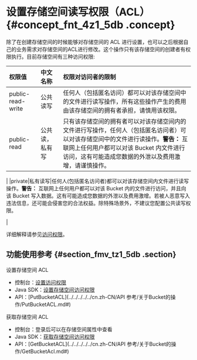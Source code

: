 # 设置存储空间读写权限（ACL） {#concept_fnt_4z1_5db .concept}

除了在创建存储空间的时候能够对存储空间的 ACL 进行设置，也可以之后根据自己的业务需求对存储空间的ACL进行修改。这个操作只有该存储空间的创建者有权限执行。目前存储空间有三种访问权限:

|权限值|中文名称|权限对访问者的限制|
|:--|:---|:--------|
|public-read-write|公共读写|任何人（包括匿名访问）都可以对该存储空间中的文件进行读写操作，所有这些操作产生的费用由该存储空间的拥有者承担，请慎用该权限。|
|public-read|公共读，私有写|只有该存储空间的拥有者可以对该存储空间内的文件进行写操作，任何人（包括匿名访问者）可以对该存储空间中的文件进行读操作。**警告：** 互联网上任何用户都可以对该 Bucket 内文件进行访问，这有可能造成您数据的外泄以及费用激增，请谨慎操作。

|
|private|私有读写|任何人\(包括匿名访问者\)都可以对该存储空间内文件进行读写操作。**警告：** 互联网上任何用户都可以对该 Bucket 内的文件进行访问，并且向该 Bucket 写入数据。这有可能造成您数据的外泄以及费用激增。若被人恶意写入违法信息，还可能会侵害您的合法权益。除特殊场景外，不建议您配置公共读写权限。

|

详细解释请参见[访问权限](cn.zh-CN/开发指南/权限控制/权限控制概述.md#)。

## 功能使用参考 {#section_fmv_tz1_5db .section}

设置存储空间 ACL

-   控制台：[设置访问权限](../../../../../cn.zh-CN/控制台用户指南/管理存储空间/修改存储空间读写权限.md#)
-   Java SDK：[设置存储空间访问权限](https://help.aliyun.com/document_detail/32012.html#h2-u8BBEu7F6Eu5B58u50A8u7A7Au95F4u7684u8BBFu95EEu6743u96504)
-   API：[PutBucketACL](../../../../../cn.zh-CN/API 参考/关于Bucket的操作/PutBucketACL.md#)

获取存储空间 ACL

-   控制台：登录后可以在存储空间属性中查看
-   Java SDK：[获取存储空间访问权限](https://help.aliyun.com/document_detail/32012.html#h2-u83B7u53D6u5B58u50A8u7A7Au95F4u7684u8BBFu95EEu6743u96505)
-   API：[GetBucketACL](../../../../../cn.zh-CN/API 参考/关于Bucket的操作/GetBucketAcl.md#)

